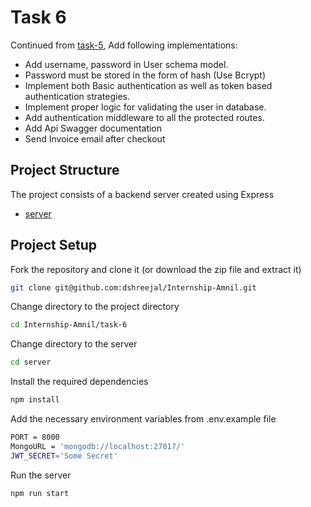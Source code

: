 # Task 6

Continued from [task-5](https://github.com/dshreejal/Internship-Amnil/tree/main/task-5), Add following implementations:

- Add username, password in User schema model.
- Password must be stored in the form of hash (Use Bcrypt)
- Implement both Basic authentication as well as token based authentication strategies.
- Implement proper logic for validating the user in database.
- Add authentication middleware to all the protected routes.
- Add Api Swagger documentation
- Send Invoice email after checkout

## Project Structure

The project consists of a backend server created using Express

- [server](https://github.com/dshreejal/Internship-Amnil/tree/main/task-6/server)

## Project Setup

Fork the repository and clone it (or download the zip file and extract it)

```bash
git clone git@github.com:dshreejal/Internship-Amnil.git
```

Change directory to the project directory

```bash
cd Internship-Amnil/task-6
```

Change directory to the server

```bash
cd server
```

Install the required dependencies

```bash
npm install
```

Add the necessary environment variables from .env.example file

```bash
PORT = 8000
MongoURL = 'mongodb://localhost:27017/'
JWT_SECRET='Some Secret'
```

Run the server

```bash
npm run start
```
